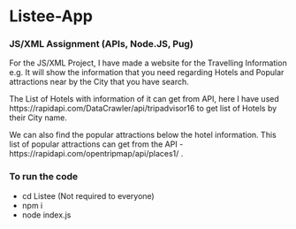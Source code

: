 # Listee-App
<h3>JS/XML Assignment (APIs, Node.JS, Pug)</h3>

<p>For the JS/XML Project, I have made a website for the Travelling Information e.g. It will show the information that you need regarding Hotels and Popular attractions near by the City that you have search.</p>
<p>The List of Hotels with information of it can get from API, here I have used https://rapidapi.com/DataCrawler/api/tripadvisor16 to get list of Hotels by their City name.</p>
<p>We can also find the popular attractions below the hotel information. This list of popular attractions can get from the API - https://rapidapi.com/opentripmap/api/places1/ .</p>


<h3>To run the code</h3>
<ul>
<li>cd Listee (Not required to everyone)</li>
<li>npm i</li>
<li>node index.js</li>
</ul>
